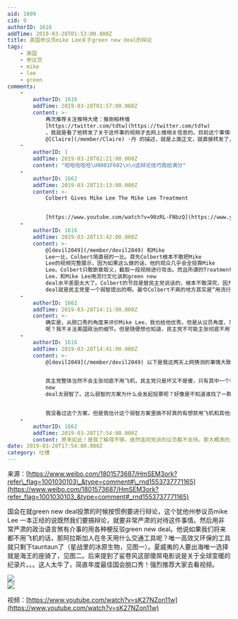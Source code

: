 ```yaml
---
aid: 1089
cid: 9
authorID: 1616
addTime: 2019-03-28T01:53:00.000Z
title: 美国参议员mike Lee关于green new deal的辩论
tags:
    - 美国
    - 参议员
    - mike
    - lee
    - green
comments:
    -
        authorID: 1616
        addTime: 2019-03-28T01:57:00.000Z
        content: >-
            再次推荐关注推特大佬：推倒柏林墙
            [https://twitter.com/tdtw](https://twitter.com/tdtw)
            ，我就是看了他转发了关于这件事的视频才去网上搜相关信息的。目前这个事情在中文互联网报道较少，然后我因为懒得自己编写中文介绍，就直接从微博上搜索了一位用户
            @[Claire](/member/Claire) -丹 的描述，就是上面正文，就直接转发了，如果丹看到希望不要介意。
    -
        authorID: 1
        addTime: 2019-03-28T02:21:00.000Z
        content: "哈哈哈哈哈\U0001F602\n\n这辩论技巧我给满分"
    -
        authorID: 1662
        addTime: 2019-03-28T13:13:00.000Z
        content: >-
            Colbert Gives Mike Lee The Mike Lee Treatment


            [https://www.youtube.com/watch?v=90zRL-FNbzQ](https://www.youtube.com/watch?v=90zRL-FNbzQ)
    -
        authorID: 1616
        addTime: 2019-03-28T13:42:00.000Z
        content: >-
            @[devil2049](/member/devil2049) 和Mike
            Lee一比，Colbert简直弱的一比。首先Colbert根本不敢把Mike
            Lee的视频完整展示，因为如果这么做的话，他的观众几乎会全投靠Mike
            Lee。Colbert只敢断章取义，截取一段视频进行攻击。而且所谓的Treatment不过是找了几个丑图片人身攻击Mike
            Lee，和Mike Lee用流行文化讽刺green new
            deal水平差距太大了。Colbert的节目是替民主党说话的，根本不敢深究，因为green new
            deal就是民主党里一个弱智提出的啊。最令Colbert不爽的地方其实是“用流行文化巧妙的讽刺时政”其实是他以前打工的《每日秀》善用的手法，没想到现在这个手法被一个共和党参议员玩的这么好，他简直是羡慕嫉妒恨。
    -
        authorID: 1662
        addTime: 2019-03-28T14:11:00.000Z
        content: >-
            确实是，从脱口秀的角度来评价Mike Lee，我也给他优秀。但是从议员角度，恐怕最多不超过59分。他又何尝不是在 断 章 取 义
            呢？我不关注美国政治的细节。但是随便想也知道，民主党不可能主张彻底不用飞机，大家退回去坐畜力车。
    -
        authorID: 1616
        addTime: 2019-03-28T14:41:00.000Z
        content: >-
            @[devil2049](/member/devil2049) 以下是我这两天上网猜测的事情大致情形，不敢保证准确：


            民主党整体当然不会主张彻底不用飞机，民主党只是坏又不是傻，只有其中一个弱智提的这个方案，所以投票才是0比50几吧，连民主党其他议员都不投票支持，好多民主党议员都弃权，就是因为这个green
            new
            deal太弱智了。这么弱智的方案为什么会发起投票呢？好像是不知道谁找了一群孩子围着议长要求议长支持这个项目，议长当然可以直接拒绝，但是那样显得太独裁，且压力都自己背了，所以议长狡诈的发起投票，大家当然都反对，议长压力就小，看，大家都反对，我也没办法。


            我没看过这个方案，但是我估计这个弱智方案里搞不好真的有想禁用飞机和其他烧汽油柴油的机器的条款。
    -
        authorID: 1662
        addTime: 2019-03-28T17:54:00.000Z
        content: 原来如此！是我了解得不够。居然连同党派的议员都不支持。那大概真的是一个比较极端的方案。
date: 2019-03-28T17:54:00.000Z
category: 吐槽
---
```


来源：[https://www.weibo.com/1801573687/HmSEM3ork?refer\_flag=1001030103\_&type=comment#\_rnd1553737771165](https://www.weibo.com/1801573687/HmSEM3ork?refer_flag=1001030103_&type=comment#_rnd1553737771165)

国会在就green new deal投票的时候按惯例要进行辩论，这个犹他州参议员mike Lee 一本正经的说既然我们要搞辩论，就要非常严肃的对待这件事情。然后用非常严肃的政治语言煞有介事的用各种梗反驳green new deal。他说如果我们将来都不用飞机的话，那阿拉斯加人在冬天用什么交通工具呢？唯一高效又环保的工具就只剩下tauntaun了（星战里的冰原生物，见图一）。夏威夷的人要出海唯一选择就是海王的座骑了，见图二。后来提到了鲨卷风这部傻屌电影说是关于全球变暖的纪录片。。。这人太牛了，简直年度最佳国会脱口秀！强烈推荐大家去看视频。

![](https://wx3.sinaimg.cn/mw690/6b61d537ly1g1hjyumr4jj21120kue81.jpg)  
![](https://wx1.sinaimg.cn/mw690/6b61d537ly1g1hjyxmoeij21120kue81.jpg)

视频：[https://www.youtube.com/watch?v=sK27NZon11w](https://www.youtube.com/watch?v=sK27NZon11w)
